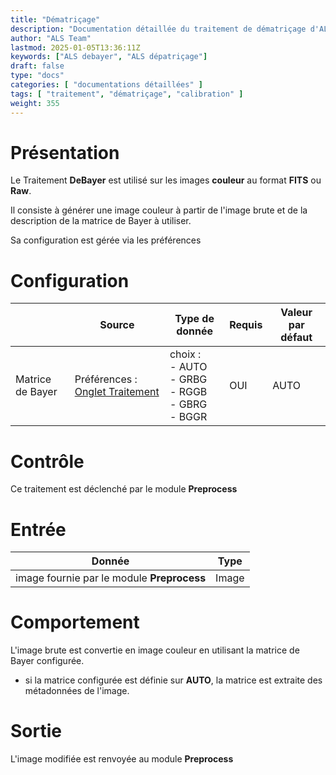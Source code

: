 ```yaml
---
title: "Dématriçage"
description: "Documentation détaillée du traitement de dématriçage d'ALS"
author: "ALS Team"
lastmod: 2025-01-05T13:36:11Z
keywords: ["ALS debayer", "ALS dépatriçage"]
draft: false
type: "docs"
categories: [ "documentations détaillées" ]
tags: [ "traitement", "dématriçage", "calibration" ]
weight: 355
---
```


# Présentation

Le Traitement **DeBayer** est utilisé sur les images **couleur** au format **FITS** ou **Raw**.

Il consiste à générer une image couleur à partir de l'image brute et de la description de la matrice de Bayer
à utiliser.

Sa configuration est gérée via les préférences

# Configuration

|                  | Source                                                                                | Type de donnée                                            | Requis  | Valeur par défaut |
|------------------|---------------------------------------------------------------------------------------|-----------------------------------------------------------|---------|-------------------|
| Matrice de Bayer | Préférences : [Onglet Traitement](../../../userguide/preferences/processing/#debayer) | choix :<br>- AUTO<br>- GRBG<br>- RGGB<br>- GBRG<br>- BGGR | OUI     | AUTO              |

# Contrôle

Ce traitement est déclenché par le module **Preprocess**

# Entrée

| Donnée                                       | Type  |
|----------------------------------------------|-------|
| image fournie par le module **Preprocess**   | Image |


# Comportement

L'image brute est convertie en image couleur en utilisant la matrice de Bayer configurée.

- si la matrice configurée est définie sur **AUTO**, la matrice est extraite des métadonnées de l'image.

# Sortie

L'image modifiée est renvoyée au module **Preprocess**
